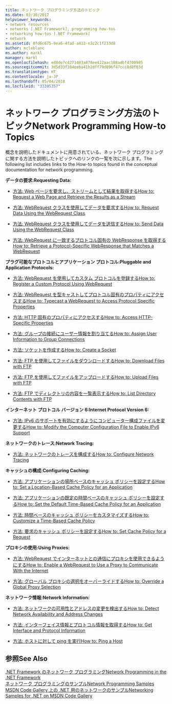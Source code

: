 ```yaml
---
title: ネットワーク プログラミング方法のトピック
ms.date: 03/30/2017
helpviewer_keywords:
- network resources
- networks [.NET Framework], programming how-tos
- networking how-tos [.NET Framework]
- network
ms.assetid: 8fd6c675-9ea6-4fad-a412-e2c2c1f233d8
author: mcleblanc
ms.author: markl
manager: markl
ms.openlocfilehash: ed8de7c4271483a878ee422aac188adbf4700985
ms.sourcegitcommit: 3d5d33f384eeba41b2dff79d096f47ccc8d8f03d
ms.translationtype: HT
ms.contentlocale: ja-JP
ms.lasthandoff: 05/04/2018
ms.locfileid: "33395357"
---
```

# <a name="network-programming-how-to-topics"></a><span data-ttu-id="52584-102">ネットワーク プログラミング方法のトピック</span><span class="sxs-lookup"><span data-stu-id="52584-102">Network Programming How-to Topics</span></span>
<span data-ttu-id="52584-103">概念を説明したドキュメントに用意されている、ネットワーク プログラミングに関する方法を説明したトピックへのリンクの一覧を次に示します。</span><span class="sxs-lookup"><span data-stu-id="52584-103">The following list includes links to the How-to topics found in the conceptual documentation for network programming.</span></span>  
  
 <span data-ttu-id="52584-104">**データの要求:**</span><span class="sxs-lookup"><span data-stu-id="52584-104">**Requesting Data:**</span></span>  
  
-   [<span data-ttu-id="52584-105">方法: Web ページを要求し、ストリームとして結果を取得する</span><span class="sxs-lookup"><span data-stu-id="52584-105">How to: Request a Web Page and Retrieve the Results as a Stream</span></span>](../../../docs/framework/network-programming/how-to-request-a-web-page-and-retrieve-the-results-as-a-stream.md)  
  
-   [<span data-ttu-id="52584-106">方法: WebRequest クラスを使用してデータを要求する</span><span class="sxs-lookup"><span data-stu-id="52584-106">How to: Request Data Using the WebRequest Class</span></span>](../../../docs/framework/network-programming/how-to-request-data-using-the-webrequest-class.md)  
  
-   [<span data-ttu-id="52584-107">方法: WebRequest クラスを使用してデータを送信する</span><span class="sxs-lookup"><span data-stu-id="52584-107">How to: Send Data Using the WebRequest Class</span></span>](../../../docs/framework/network-programming/how-to-send-data-using-the-webrequest-class.md)  
  
-   [<span data-ttu-id="52584-108">方法: WebRequest に一致するプロトコル固有の WebResponse を取得する</span><span class="sxs-lookup"><span data-stu-id="52584-108">How to: Retrieve a Protocol-Specific WebResponse that Matches a WebRequest</span></span>](../../../docs/framework/network-programming/how-to-retrieve-a-protocol-specific-webresponse-that-matches-a-webrequest.md)  
  
 <span data-ttu-id="52584-109">**プラグ可能なプロトコルとアプリケーション プロトコル:**</span><span class="sxs-lookup"><span data-stu-id="52584-109">**Pluggable and Application Protocols:**</span></span>  
  
-   [<span data-ttu-id="52584-110">方法: WebRequest を使用してカスタム プロトコルを登録する</span><span class="sxs-lookup"><span data-stu-id="52584-110">How to: Register a Custom Protocol Using WebRequest</span></span>](../../../docs/framework/network-programming/how-to-register-a-custom-protocol-using-webrequest.md)  
  
-   [<span data-ttu-id="52584-111">方法: WebRequest を型キャストしてプロトコル固有のプロパティにアクセスする</span><span class="sxs-lookup"><span data-stu-id="52584-111">How to: Typecast a WebRequest to Access Protocol Specific Properties</span></span>](../../../docs/framework/network-programming/how-to-typecast-a-webrequest-to-access-protocol-specific-properties.md)  
  
-   [<span data-ttu-id="52584-112">方法: HTTP 固有のプロパティにアクセスする</span><span class="sxs-lookup"><span data-stu-id="52584-112">How to: Access HTTP-Specific Properties</span></span>](../../../docs/framework/network-programming/how-to-access-http-specific-properties.md)  
  
-   [<span data-ttu-id="52584-113">方法: グループの接続にユーザー情報を割り当てる</span><span class="sxs-lookup"><span data-stu-id="52584-113">How to: Assign User Information to Group Connections</span></span>](../../../docs/framework/network-programming/how-to-assign-user-information-to-group-connections.md)  
  
-   [<span data-ttu-id="52584-114">方法: ソケットを作成する</span><span class="sxs-lookup"><span data-stu-id="52584-114">How to: Create a Socket</span></span>](../../../docs/framework/network-programming/how-to-create-a-socket.md)  
  
-   [<span data-ttu-id="52584-115">方法: FTP を使用してファイルをダウンロードする</span><span class="sxs-lookup"><span data-stu-id="52584-115">How to: Download Files with FTP</span></span>](../../../docs/framework/network-programming/how-to-download-files-with-ftp.md)  
  
-   [<span data-ttu-id="52584-116">方法: FTP を使用してファイルをアップロードする</span><span class="sxs-lookup"><span data-stu-id="52584-116">How to: Upload Files with FTP</span></span>](../../../docs/framework/network-programming/how-to-upload-files-with-ftp.md)  
  
-   [<span data-ttu-id="52584-117">方法: FTP でディレクトリの内容を一覧表示する</span><span class="sxs-lookup"><span data-stu-id="52584-117">How to: List Directory Contents with FTP</span></span>](../../../docs/framework/network-programming/how-to-list-directory-contents-with-ftp.md)  
  
 <span data-ttu-id="52584-118">**インターネット プロトコル バージョン 6:**</span><span class="sxs-lookup"><span data-stu-id="52584-118">**Internet Protocol Version 6:**</span></span>  
  
-   [<span data-ttu-id="52584-119">方法: IPv6 のサポートを有効にするようにコンピューター構成ファイルを変更する</span><span class="sxs-lookup"><span data-stu-id="52584-119">How to: Modify the Computer Configuration File to Enable IPv6 Support</span></span>](../../../docs/framework/network-programming/how-to-modify-the-computer-configuration-file-to-enable-ipv6-support.md)  
  
 <span data-ttu-id="52584-120">**ネットワークのトレース:**</span><span class="sxs-lookup"><span data-stu-id="52584-120">**Network Tracing:**</span></span>  
  
-   [<span data-ttu-id="52584-121">方法: ネットワークのトレースを構成する</span><span class="sxs-lookup"><span data-stu-id="52584-121">How to: Configure Network Tracing</span></span>](../../../docs/framework/network-programming/how-to-configure-network-tracing.md)  
  
 <span data-ttu-id="52584-122">**キャッシュの構成:**</span><span class="sxs-lookup"><span data-stu-id="52584-122">**Configuring Caching:**</span></span>  
  
-   [<span data-ttu-id="52584-123">方法: アプリケーションの場所ベースのキャッシュ ポリシーを設定する</span><span class="sxs-lookup"><span data-stu-id="52584-123">How to: Set a Location-Based Cache Policy for an Application</span></span>](../../../docs/framework/network-programming/how-to-set-a-location-based-cache-policy-for-an-application.md)  
  
-   [<span data-ttu-id="52584-124">方法: アプリケーションの既定の時間ベースのキャッシュ ポリシーを設定する</span><span class="sxs-lookup"><span data-stu-id="52584-124">How to: Set the Default Time-Based Cache Policy for an Application</span></span>](../../../docs/framework/network-programming/how-to-set-the-default-time-based-cache-policy-for-an-application.md)  
  
-   [<span data-ttu-id="52584-125">方法: 時間ベースのキャッシュ ポリシーをカスタマイズする</span><span class="sxs-lookup"><span data-stu-id="52584-125">How to: Customize a Time-Based Cache Policy</span></span>](../../../docs/framework/network-programming/how-to-customize-a-time-based-cache-policy.md)  
  
-   [<span data-ttu-id="52584-126">方法: 要求のキャッシュ ポリシーを設定する</span><span class="sxs-lookup"><span data-stu-id="52584-126">How to: Set Cache Policy for a Request</span></span>](../../../docs/framework/network-programming/how-to-set-cache-policy-for-a-request.md)  
  
 <span data-ttu-id="52584-127">**プロキシの使用:**</span><span class="sxs-lookup"><span data-stu-id="52584-127">**Using Proxies:**</span></span>  
  
-   [<span data-ttu-id="52584-128">方法: WebRequest でインターネットとの通信にプロキシを使用できるようにする</span><span class="sxs-lookup"><span data-stu-id="52584-128">How to: Enable a WebRequest to Use a Proxy to Communicate With the Internet</span></span>](../../../docs/framework/network-programming/how-to-enable-a-webrequest-to-use-a-proxy-to-communicate-with-the-internet.md)  
  
-   [<span data-ttu-id="52584-129">方法: グローバル プロキシの選択をオーバーライドする</span><span class="sxs-lookup"><span data-stu-id="52584-129">How to: Override a Global Proxy Selection</span></span>](../../../docs/framework/network-programming/how-to-override-a-global-proxy-selection.md)  
  
 <span data-ttu-id="52584-130">**ネットワーク情報:**</span><span class="sxs-lookup"><span data-stu-id="52584-130">**Network Information:**</span></span>  
  
-   [<span data-ttu-id="52584-131">方法: ネットワークの可用性とアドレスの変更を検出する</span><span class="sxs-lookup"><span data-stu-id="52584-131">How to: Detect Network Availability and Address Changes</span></span>](../../../docs/framework/network-programming/how-to-detect-network-availability-and-address-changes.md)  
  
-   [<span data-ttu-id="52584-132">方法: インターフェイス情報とプロトコル情報を取得する</span><span class="sxs-lookup"><span data-stu-id="52584-132">How to: Get Interface and Protocol Information</span></span>](../../../docs/framework/network-programming/how-to-get-interface-and-protocol-information.md)  
  
-   [<span data-ttu-id="52584-133">方法: ホストに対して ping を実行</span><span class="sxs-lookup"><span data-stu-id="52584-133">How to: Ping a Host</span></span>](../../../docs/framework/network-programming/how-to-ping-a-host.md)  
  
## <a name="see-also"></a><span data-ttu-id="52584-134">参照</span><span class="sxs-lookup"><span data-stu-id="52584-134">See Also</span></span>  
 [<span data-ttu-id="52584-135">.NET Framework のネットワーク プログラミング</span><span class="sxs-lookup"><span data-stu-id="52584-135">Network Programming in the .NET Framework</span></span>](../../../docs/framework/network-programming/index.md)  
 [<span data-ttu-id="52584-136">ネットワーク プログラミングのサンプル</span><span class="sxs-lookup"><span data-stu-id="52584-136">Network Programming Samples</span></span>](../../../docs/framework/network-programming/network-programming-samples.md)  
 [<span data-ttu-id="52584-137">MSDN Code Gallery 上の .NET 用のネットワークのサンプル</span><span class="sxs-lookup"><span data-stu-id="52584-137">Networking Samples for .NET on MSDN Code Gallery</span></span>](http://code.msdn.microsoft.com/Wiki/View.aspx?ProjectName=nclsamples)
